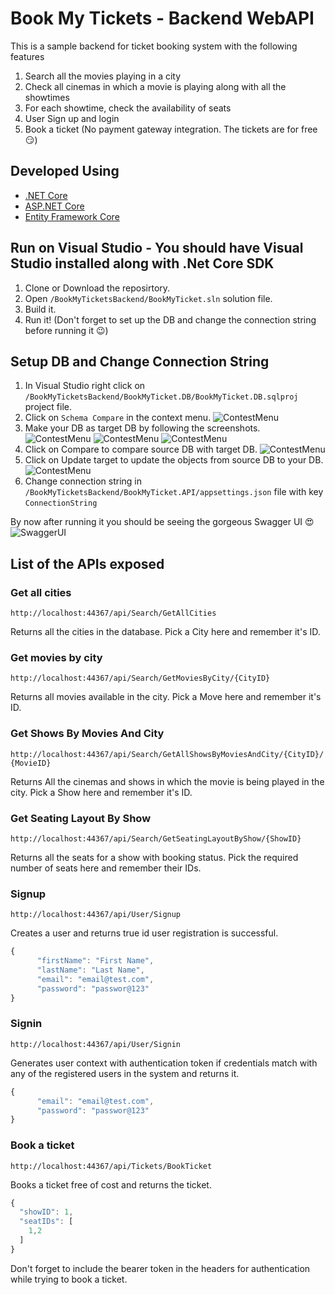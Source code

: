 # Book My Tickets - Backend WebAPI

This is a sample backend for ticket booking system with the following features 
  1. Search all the movies playing in a city
  2. Check all cinemas in which a movie is playing along with all the showtimes
  3. For each showtime, check the availability of seats
  4. User Sign up and login
  5. Book a ticket (No payment gateway integration. The tickets are for free 😏)

## Developed Using 
- [.NET Core](https://www.microsoft.com/net/core/platform)
- [ASP.NET Core](https://docs.microsoft.com/en-us/aspnet/core/)
- [Entity Framework Core](https://docs.microsoft.com/en-us/ef/core/)

## Run on Visual Studio - You should have Visual Studio installed along with .Net Core SDK
  1. Clone or Download the reposirtory.
  2. Open ```/BookMyTicketsBackend/BookMyTicket.sln``` solution file.
  3. Build it.
  4. Run it! (Don't forget to set up the DB and change the connection string before running it 😉)
  
## Setup DB and Change Connection String
  1. In Visual Studio right click on ```/BookMyTicketsBackend/BookMyTicket.DB/BookMyTicket.DB.sqlproj``` project file.
  2. Click on ```Schema Compare``` in the context menu. 
    ![ContestMenu](Gallery/DB_project_context_menu.png)
  3. Make your DB as target DB by following the screenshots.
    ![ContestMenu](Gallery/DB_project_select_target.png)
    ![ContestMenu](Gallery/DB_project_select_target_2.png)
    ![ContestMenu](Gallery/DB_project_select_target_3.png)
  4. Click on Compare to compare source DB with target DB.
    ![ContestMenu](Gallery/DB_project_compare_DB.png)
  5. Click on Update target to update the objects from source DB to your DB.
    ![ContestMenu](Gallery/DB_project_update_target_DB.png)
  6. Change connection string in ```/BookMyTicketsBackend/BookMyTicket.API/appsettings.json``` file with key ```ConnectionString```
  
  
  By now after running it you should be seeing the gorgeous Swagger UI 😍
  ![SwaggerUI](./Gallery/Swagger_UI.png)

## List of the APIs exposed

### Get all cities

  ``` http://localhost:44367/api/Search/GetAllCities ```
  
  Returns all the cities in the database. Pick a City here and remember it's ID.

### Get movies by city
  ``` http://localhost:44367/api/Search/GetMoviesByCity/{CityID} ```
  
  Returns all movies available in the city. Pick a Move here and remember it's ID.
  
### Get Shows By Movies And City
  ``` http://localhost:44367/api/Search/GetAllShowsByMoviesAndCity/{CityID}/{MovieID} ```
  
  Returns All the cinemas and shows in which the movie is being played in the city. Pick a Show here and remember it's ID.

### Get Seating Layout By Show
  ``` http://localhost:44367/api/Search/GetSeatingLayoutByShow/{ShowID} ```
  
  Returns all the seats for a show with booking status. Pick the required number of seats here and remember their IDs.
  
### Signup
  ``` http://localhost:44367/api/User/Signup ```
  
  Creates a user and returns true id user registration is successful. 
  
``` javascript
{
      "firstName": "First Name",
      "lastName": "Last Name",
      "email": "email@test.com",
      "password": "passwor@123"
}
  ```
### Signin
  ``` http://localhost:44367/api/User/Signin ```
  
  Generates user context with authentication token if credentials match with any of the registered users in the system and returns it.
  
``` javascript
{
      "email": "email@test.com",
      "password": "passwor@123"
}
  ```
### Book a ticket
  ``` http://localhost:44367/api/Tickets/BookTicket ```
  
  Books a ticket free of cost and returns the ticket.
  
``` javascript
{
  "showID": 1,
  "seatIDs": [
    1,2
  ]
}
  ```
  Don't forget to include the bearer token in the headers for authentication while trying to book a ticket.
